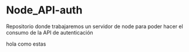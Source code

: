 # Node_API-auth
Repositorio donde trabajaremos un servidor de node para poder hacer el consumo de la API de autenticación


hola como estas